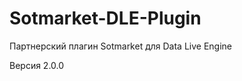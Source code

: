 Sotmarket-DLE-Plugin
====================

Партнерский плагин Sotmarket для Data Live Engine

Версия 2.0.0